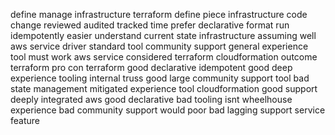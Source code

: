 define manage infrastructure terraform define piece infrastructure code change reviewed audited tracked time prefer declarative format run idempotently easier understand current state infrastructure assuming well aws service driver standard tool community support general experience tool must work aws service considered terraform cloudformation outcome terraform pro con terraform good declarative idempotent good deep experience tooling internal truss good large community support tool bad state management mitigated experience tool cloudformation good support deeply integrated aws good declarative bad tooling isnt wheelhouse experience bad community support would poor bad lagging support service feature